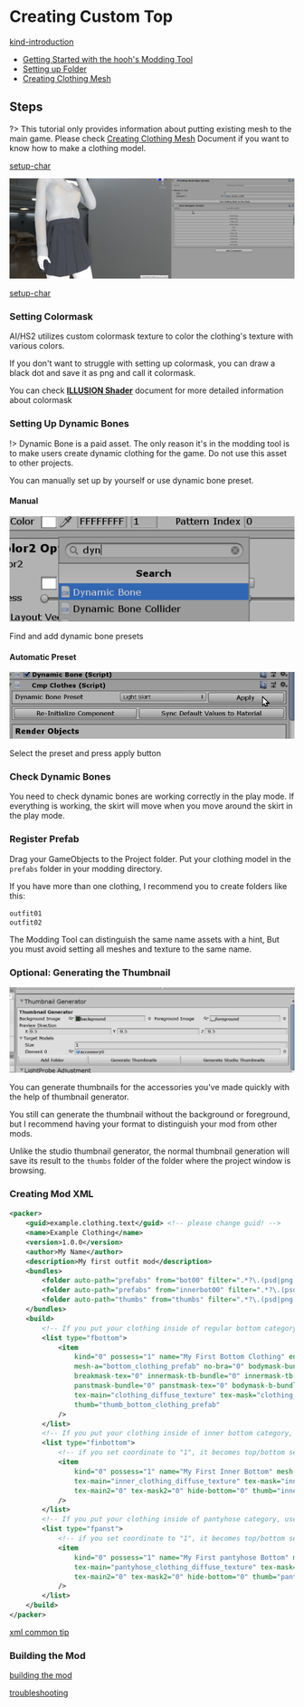 # Creating Custom Top

[kind-introduction](../common/tutorial-introduction.md ':include')

-   [Getting Started with the hooh's Modding Tool](getting_started.md)
-   [Setting up Folder](tutorials/gearing-up.md)
-   [Creating Clothing Mesh](prepping/clothing-mesh.md)

## Steps

?> This tutorial only provides information about putting existing mesh to the main game. Please check [Creating Clothing Mesh](prepping/clothing-mesh.md) Document if you want to know how to make a clothing model.

[setup-char](../common/setup-char-mesh.md ':include')

![](imgs/bot_00.png)

[setup-char](../common/setup-clothing-component.md ':include')

### Setting Colormask

AI/HS2 utilizes custom colormask texture to color the clothing's texture with various colors.

If you don't want to struggle with setting up colormask, you can draw a black dot and save it as png and call it colormask.

You can check [**ILLUSION Shader**](technical/illusion-shader.md?id=texturepattern-rendering-clothing) document for more detailed information about colormask

### Setting Up Dynamic Bones

!> Dynamic Bone is a paid asset. The only reason it's in the modding tool is to make users create dynamic clothing for the game. Do not use this asset to other projects.

You can manually set up by yourself or use dynamic bone preset.

#### Manual

![](imgs/bone_00.png)

Find and add dynamic bone presets

#### Automatic Preset

![](imgs/pset_00.png)

Select the preset and press apply button

### Check Dynamic Bones

You need to check dynamic bones are working correctly in the play mode. If everything is working, the skirt will move when you move around the skirt in the play mode.

### Register Prefab

Drag your GameObjects to the Project folder. Put your clothing model in the `prefabs` folder in your modding directory.

If you have more than one clothing, I recommend you to create folders like this:

```
outfit01
outfit02
```

The Modding Tool can distinguish the same name assets with a hint, But you must avoid setting all meshes and texture to the same name.

### Optional: Generating the Thumbnail

![](imgs/acc_05.png)

You can generate thumbnails for the accessories you've made quickly with the help of thumbnail generator.

You still can generate the thumbnail without the background or foreground, but I recommend having your format to distinguish your mod from other mods.

Unlike the studio thumbnail generator, the normal thumbnail generation will save its result to the `thumbs` folder of the folder where the project window is browsing.

### Creating Mod XML

```xml
<packer>
    <guid>example.clothing.text</guid> <!-- please change guid! -->
    <name>Example Clothing</name>
    <version>1.0.0</version>
    <author>My Name</author>
    <description>My first outfit mod</description>
    <bundles>
        <folder auto-path="prefabs" from="bot00" filter=".*?\.(psd|png|tif|prefab)"/>
        <folder auto-path="prefabs" from="innerbot00" filter=".*?\.(psd|png|tif|prefab)"/>
        <folder auto-path="thumbs" from="thumbs" filter=".*?\.(psd|png|tif)"/>
    </bundles>
    <build>
        <!-- If you put your clothing inside of regular bottom category, use example below-->
        <list type="fbottom">
            <item
				kind="0" possess="1" name="My First Bottom Clothing" en_us="0" state="0" coordinate="0"
                mesh-a="bottom_clothing_prefab" no-bra="0" bodymask-bundle="0" bodymask-tex="0" bramask-bundle="0" bramask-tex="0"
				breakmask-tex="0" innermask-tb-bundle="0" innermask-tb-tex="0" innermask-b-bundle="0" innermask-b-tex="0"
				panstmask-bundle="0" panstmask-tex="0" bodymask-b-bundle="0" bodymask-b-tex="0"
				tex-main="clothing_diffuse_texture" tex-mask="clothing_colormask_texture" tex-main2="0" tex-mask2="0" tex-main3="0" tex-mask3="0" hide-bottom="0"
				thumb="thumb_bottom_clothing_prefab"
            />
        </list>
        <!-- If you put your clothing inside of inner bottom category, use example below-->
		<list type="finbottom">
            <!-- if you set coordinate to "1", it becomes top/bottom set. -->
			<item
    			kind="0" possess="1" name="My First Inner Bottom" mesh-a="inner_bottom_clothing_prefab" state="1"
            	tex-main="inner_clothing_diffuse_texture" tex-mask="inner_clothing_colormask_texture"
                tex-main2="0" tex-mask2="0" hide-bottom="0" thumb="inner_clothing_colormask_texture"
			/>
		</list>
        <!-- If you put your clothing inside of pantyhose category, use example below-->
		<list type="fpanst">
            <!-- if you set coordinate to "1", it becomes top/bottom set. -->
			<item
    			kind="0" possess="1" name="My First pantyhose Bottom" mesh-a="pantyhose_bottom_clothing_prefab" state="1"
            	tex-main="pantyhose_clothing_diffuse_texture" tex-mask="pantyhose_clothing_colormask_texture"
                tex-main2="0" tex-mask2="0" hide-bottom="0" thumb="pantyhose_clothing_colormask_texture"
			/>
		</list>
    </build>
</packer>
```
[xml common tip](../common/xml-common.md ':include')

### Building the Mod

[building the mod](../common/building-mod.md ':include')


[troubleshooting](../common/trouble-shooting.md ':include')
